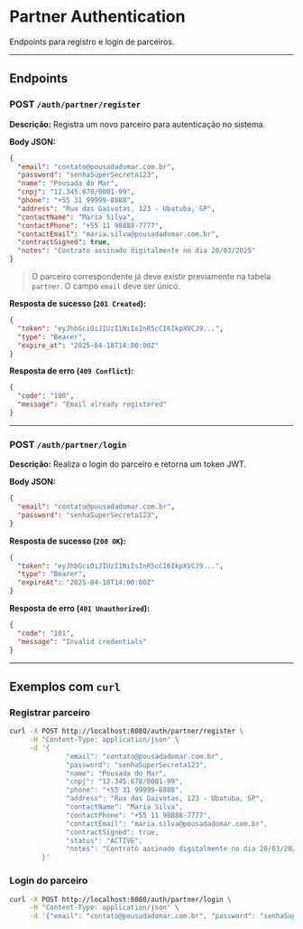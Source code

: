 # Partner Authentication
Endpoints para registro e login de parceiros.

---

## Endpoints

### POST `/auth/partner/register`

**Descrição:** Registra um novo parceiro para autenticação no sistema.

**Body JSON:**

```json
{
  "email": "contato@pousadadomar.com.br",
  "password": "senhaSuperSecreta123",
  "name": "Pousada do Mar",
  "cnpj": "12.345.678/0001-99",
  "phone": "+55 31 99999-8888",
  "address": "Rua das Gaivotas, 123 - Ubatuba, SP",
  "contactName": "Maria Silva",
  "contactPhone": "+55 11 98888-7777",
  "contactEmail": "maria.silva@pousadadomar.com.br",
  "contractSigned": true,
  "notes": "Contrato assinado digitalmente no dia 20/03/2025"
}
```

> O parceiro correspondente já deve existir previamente na tabela `partner`. O campo `email` deve ser único.

**Resposta de sucesso (`201 Created`):**

```json
{
  "token": "eyJhbGciOiJIUzI1NiIsInR5cCI6IkpXVCJ9...",
  "type": "Bearer",
  "expire_at": "2025-04-18T14:00:00Z"
}
```

**Resposta de erro (`409 Conflict`):**

```json
{
  "code": "100",
  "message": "Email already registered"
}
```

---

### POST `/auth/partner/login`

**Descrição:** Realiza o login do parceiro e retorna um token JWT.

**Body JSON:**

```json
{
  "email": "contato@pousadadomar.com.br",
  "password": "senhaSuperSecreta123",
}
```

**Resposta de sucesso (`200 OK`):**

```json
{
  "token": "eyJhbGciOiJIUzI1NiIsInR5cCI6IkpXVCJ9...",
  "type": "Bearer",
  "expireAt": "2025-04-18T14:00:00Z"
}
```

**Resposta de erro (`401 Unauthorized`):**

```json
{
  "code": "101",
  "message": "Invalid credentials"
}
```

---

## Exemplos com `curl`

### Registrar parceiro

```bash
curl -X POST http://localhost:8080/auth/partner/register \
     -H "Content-Type: application/json" \
     -d '{
              "email": "contato@pousadadomar.com.br",
              "password": "senhaSuperSecreta123",
              "name": "Pousada do Mar",
              "cnpj": "12.345.678/0001-99",
              "phone": "+55 31 99999-8888",
              "address": "Rua das Gaivotas, 123 - Ubatuba, SP",
              "contactName": "Maria Silva",
              "contactPhone": "+55 11 98888-7777",
              "contactEmail": "maria.silva@pousadadomar.com.br",
              "contractSigned": true,
              "status": "ACTIVE",
              "notes": "Contrato assinado digitalmente no dia 20/03/2025"
        }'
```

### Login do parceiro

```bash
curl -X POST http://localhost:8080/auth/partner/login \
     -H "Content-Type: application/json" \
     -d '{"email": "contato@pousadadomar.com.br", "password": "senhaSuperSecreta123"}'
```